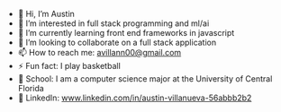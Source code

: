 - 👋 Hi, I’m Austin
- 👀 I’m interested in full stack programming and ml/ai
- 🌱 I’m currently learning front end frameworks in javascript
- 💞️ I’m looking to collaborate on a full stack application
- 📫 How to reach me: avillann00@gmail.com
- ⚡ Fun fact: I play basketball
- 📝 School: I am a computer science major at the University of Central Florida
- 📌 LinkedIn: www.linkedin.com/in/austin-villanueva-56abbb2b2

<!---
avillann00/avillann00 is a ✨ special ✨ repository because its `README.md` (this file) appears on your GitHub profile.
You can click the Preview link to take a look at your changes.
--->
